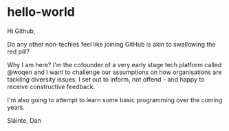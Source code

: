 # hello-world

Hi Github,

Do any other non-techies feel like joining GitHub is akin to swallowing the red pill?

Why I am here? I'm the cofounder of a very early stage tech platform called @woqen and I want to challenge our assumptions on how organisations are tackling diversity issues. I set out to inform, not offend - and happy to receive constructive feedback.

I'm also going to attempt to learn some basic programming over the coming years.

Sláinte, Dan

